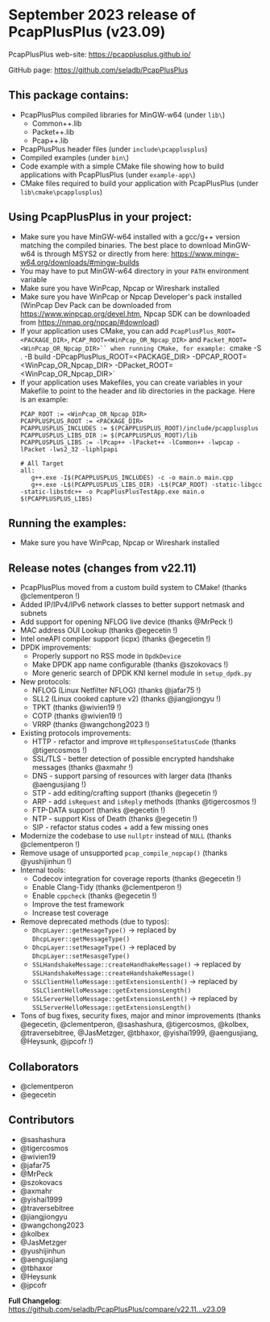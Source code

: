 September 2023 release of PcapPlusPlus (v23.09)
===============================================

PcapPlusPlus web-site:  https://pcapplusplus.github.io/

GitHub page:            https://github.com/seladb/PcapPlusPlus


This package contains:
----------------------

 - PcapPlusPlus compiled libraries for MinGW-w64 (under `lib\`)
    - Common++.lib
    - Packet++.lib
    - Pcap++.lib
 - PcapPlusPlus header files (under `include\pcapplusplus`)
 - Compiled examples (under `bin\`)
 - Code example with a simple CMake file showing how to build applications with PcapPlusPlus (under `example-app\`)
 - CMake files required to build your application with PcapPlusPlus (under `lib\cmake\pcapplusplus`)


Using PcapPlusPlus in your project:
-----------------------------------

 - Make sure you have MinGW-w64 installed with a gcc/g++ version matching the compiled binaries. The best place to download MinGW-w64 is
   through MSYS2 or directly from here: https://www.mingw-w64.org/downloads/#mingw-builds
 - You may have to put MinGW-w64 directory in your `PATH` environment variable
 - Make sure you have WinPcap, Npcap or Wireshark installed
 - Make sure you have WinPcap or Npcap Developer's pack installed (WinPcap Dev Pack can be downloaded from https://www.winpcap.org/devel.htm, Npcap SDK can be downloaded from https://nmap.org/npcap/#download)
 - If your application uses CMake, you can add `PcapPlusPlus_ROOT=<PACKAGE_DIR>`, `PCAP_ROOT=<WinPcap_OR_Npcap_DIR>` and `Packet_ROOT=<WinPcap_OR_Npcap_DIR>``
   when running CMake, for example:
   `cmake -S . -B build -DPcapPlusPlus_ROOT=<PACKAGE_DIR> -DPCAP_ROOT=<WinPcap_OR_Npcap_DIR> -DPacket_ROOT=<WinPcap_OR_Npcap_DIR>`
 - If your application uses Makefiles, you can create variables in your Makefile to point to the header and lib directories
   in the package. Here is an example:
   ```
   PCAP_ROOT := <WinPcap_OR_Npcap_DIR>
   PCAPPLUSPLUS_ROOT := <PACKAGE_DIR>
   PCAPPLUSPLUS_INCLUDES := $(PCAPPLUSPLUS_ROOT)/include/pcapplusplus
   PCAPPLUSPLUS_LIBS_DIR := $(PCAPPLUSPLUS_ROOT)/lib
   PCAPPLUSPLUS_LIBS := -lPcap++ -lPacket++ -lCommon++ -lwpcap -lPacket -lws2_32 -liphlpapi

   # All Target
   all:
      g++.exe -I$(PCAPPLUSPLUS_INCLUDES) -c -o main.o main.cpp
      g++.exe -L$(PCAPPLUSPLUS_LIBS_DIR) -L$(PCAP_ROOT) -static-libgcc -static-libstdc++ -o PcapPlusPlusTestApp.exe main.o $(PCAPPLUSPLUS_LIBS)
   ```


Running the examples:
---------------------

 - Make sure you have WinPcap, Npcap or Wireshark installed

Release notes (changes from v22.11)
-----------------------------------

 - PcapPlusPlus moved from a custom build system to CMake! (thanks @clementperon !)
 - Added IP/IPv4/IPv6 network classes to better support netmask and subnets
 - Add support for opening NFLOG live device (thanks @MrPeck !)
 - MAC address OUI Lookup (thanks @egecetin !)
 - Intel oneAPI compiler support (icpx) (thanks @egecetin !)
 - DPDK improvements:
   - Properly support no RSS mode in `DpdkDevice`
   - Make DPDK app name configurable (thanks @szokovacs !)
   - More generic search of DPDK KNI kernel module in `setup_dpdk.py`
 - New protocols:
   - NFLOG (Linux Netfilter NFLOG) (thanks @jafar75 !)
   - SLL2 (Linux cooked capture v2) (thanks @jiangjiongyu !)
   - TPKT (thanks @wivien19 !)
   - COTP (thanks @wivien19 !)
   - VRRP (thanks @wangchong2023 !)
 - Existing protocols improvements:
   - HTTP - refactor and improve `HttpResponseStatusCode` (thanks @tigercosmos !)
   - SSL/TLS - better detection of possible encrypted handshake messages (thanks @axmahr !)
   - DNS - support parsing of resources with larger data (thanks @aengusjiang !)
   - STP - add editing/crafting support (thanks @egecetin !)
   - ARP - add `isRequest` and `isReply` methods (thanks @tigercosmos !)
   - FTP-DATA support (thanks @egecetin !)
   - NTP - support Kiss of Death (thanks @egecetin !)
   - SIP - refactor status codes + add a few missing ones
 - Modernize the codebase to use `nullptr` instead of `NULL` (thanks @clementperon !)
 - Remove usage of unsupported `pcap_compile_nopcap()` (thanks @yushijinhun !)
 - Internal tools:
   - Codecov integration for coverage reports (thanks @egecetin !)
   - Enable Clang-Tidy (thanks @clementperon !)
   - Enable `cppcheck` (thanks @egecetin !)
   - Improve the test framework
   - Increase test coverage
 - Remove deprecated methods (due to typos):
   - `DhcpLayer::getMesageType()` -> replaced by `DhcpLayer::getMessageType()`
   - `DhcpLayer::setMesageType()` -> replaced by `DhcpLayer::setMesasgeType()`
   - `SSLHandshakeMessage::createHandhakeMessage()` -> replaced by `SSLHandshakeMessage::createHandshakeMessage()`
   - `SSLClientHelloMessage::getExtensionsLenth()` -> replaced by `SSLClientHelloMessage::getExtensionsLength()`
   - `SSLServerHelloMessage::getExtensionsLenth()` -> replaced by `SSLServerHelloMessage::getExtensionsLength()`
 - Tons of bug fixes, security fixes, major and minor improvements (thanks @egecetin, @clementperon, @sashashura, @tigercosmos, @kolbex, @traversebitree, @JasMetzger, @tbhaxor, @yishai1999, @aengusjiang, @Heysunk, @jpcofr !)


Collaborators
-------------

 - @clementperon
 - @egecetin


Contributors
------------

 - @sashashura
 - @tigercosmos
 - @wivien19
 - @jafar75
 - @MrPeck
 - @szokovacs
 - @axmahr
 - @yishai1999
 - @traversebitree
 - @jiangjiongyu
 - @wangchong2023
 - @kolbex
 - @JasMetzger
 - @yushijinhun
 - @aengusjiang
 - @tbhaxor
 - @Heysunk
 - @jpcofr

**Full Changelog**: https://github.com/seladb/PcapPlusPlus/compare/v22.11...v23.09
